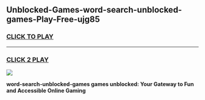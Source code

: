 
## Unblocked-Games-word-search-unblocked-games-Play-Free-ujg85
<h3>
<a href="https://premium76.site?title=word-search-unblocked-games&ref=09A">CLICK TO PLAY</a></h3>
<hr>

<h3>
<a href="https://premium76.site?title=word-search-unblocked-games&ref=09A">CLICK 2 PLAY</a>
  
</h3>

<a href="https://premium76.site?title=word-search-unblocked-games&ref=09A"><img src="https://clearcache.store/games.png"></a>


**word-search-unblocked-games games unblocked: Your Gateway to Fun and Accessible Online Gaming**
